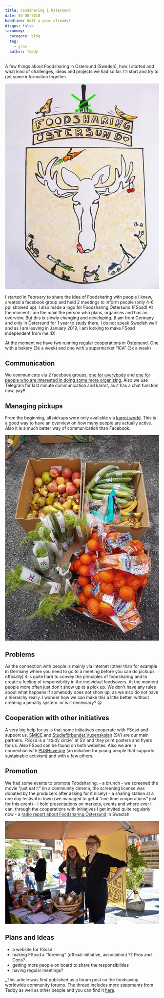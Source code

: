 ```yaml
---
title: Foodsharing i Östersund
date: 03-08-2018
headline: Half a year already!
disqus: false
taxonomy:
  category: blog
  tag:
    - grav
  author: Teddy
---
```

A few things about Foodsharing in Östersund (Sweden), how I started and what kind of challenges, ideas and projects we had so far. I’ll start and try to get some information together.

![](oestersund_logo.jpg)

I started in February to share the idea of Foodsharing with people I knew, created a facebook group and held 2 meetings to inform people (only 4-6 ppl showed up). I also made a logo for Foodsharing Östersund (FSosd) At the moment I am the main the person who plans, organises and has an overview. But this is slowly changing and developing. (I am from Germany and only in Östersund for 1 year to study there, I do not speak Swedish well and as I am leaving in January 2019, I am looking to make FSosd independent from me :D)

At the moment we have two running regular cooperations in Östersund. One with a bakery (3x a week) and one with a supermarket “ICA” (3x a week)

## Communication

We communicate via 2 facebook groups, [one for everybody](https://www.facebook.com/FoodsharingOstersund/) and [one for people who are interested in doing some more organising](https://www.facebook.com/groups/194858781249133/). Also we use Telegram for last minute communication and karrot, as it has a chat function now, yay!!

## Managing pickups

From the beginning, all pickups were only available via [karrot.world](https://karrot.world). This is a good way to have an overview on how many people are actually active. Also it is a much better way of communication than Facebook.

![](savedFood.jpg)

## Problems

As the connection with people is mainly via internet (other than for example in Germany where you need to go to a meeting before you can do pickups officially) it is quite hard to convey the principles of foodsharing and to create a feeling of responsibility in the individual foodsavers. At the moment people more often just don't show up to a pick up. We don't have any rules about what happens if somebody does not show up, as we also do not have a hierarchy really. I wonder how we can make this a little better, without creating a penalty system. or is it necessary? :frowning:

## Cooperation with other initiatives

A very big help for us is that some initiatives cooperate with FSosd and support us. [SMICE](https://www.smice.nu/single-post/2018/06/04/Food-Sharing-i-%C3%96stersund) and [Studieförbundet Vuxenskolan](https://www.sv.se/avdelningar/sv-jamtlands-lan/verksamhet/foodsharing-ostersund---vill-du-bidra-till-att-minska-matsvinnet-70031/) (SV) are our main partners. FSosd is a “study circle” at SV and they print posters and flyers for us. Also FSosd can be found on both websites. Also we are in connection with [PUSHsverige](http://pushsverige.se/) (an initiative for young people that supports sustainable activism) and with a few others.

## Promotion

We had some events to promote Foodsharing: - a brunch - we screened the movie “just eat it” (in a community cinema, the screening license was donated by the producers after asking for it nicely) - a sharing station at a one day festival in town (we managed to get 4 “one time cooperations” just for this event) - I hold presentations on markets, events and where ever I can, through the cooperations with initiatives I get invited quite regularly now - a [radio report about Foodsharing Östersund](https://sverigesradio.se/sida/artikel.aspx?programid=78&artikel=6949416) in Swedish

![](osdVolunteers.jpg)

## Plans and Ideas

- a website for FSosd
- making FSosd a “förening” (official initiative, association) ?? Pros and Cons?
- getting more people on board to share the responsibilities
- having regular meetings?

_This article was first published as a forum post on the foodsaving worldwide community forums. The thread includes more statements from Teddy as well as other people and you can find it [here](https://community.foodsaving.world/t/foodsharing-oestersund-se-half-a-year-already/83).